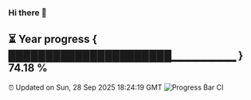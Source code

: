 ### Hi there 👋
⏳ Year progress { ██████████████████████▁▁▁▁▁▁▁▁ } 74.18 %
---
⏰ Updated on Sun, 28 Sep 2025 18:24:19 GMT
![Progress Bar CI](https://github.com/liununu/liununu/workflows/Progress%20Bar%20CI/badge.svg)
